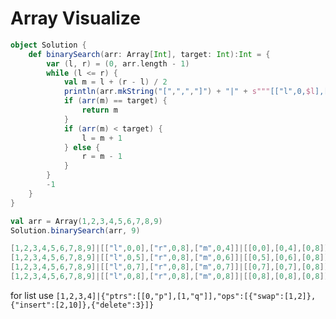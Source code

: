 # Array Visualize
```scala
object Solution {
	def binarySearch(arr: Array[Int], target: Int):Int = {
		var (l, r) = (0, arr.length - 1)
		while (l <= r) {
			val m = l + (r - l) / 2
			println(arr.mkString("[",",","]") + "|" + s"""[["l",0,$l],["r",0,$r],["m",0,$m]]""" + "|" + s"[[0,$l],[0,$m],[0,$r]]")
			if (arr(m) == target) {
				return m
			}
			if (arr(m) < target) {
				l = m + 1
			} else {
				r = m - 1
			}
		}
		-1
	}	
}

val arr = Array(1,2,3,4,5,6,7,8,9)
Solution.binarySearch(arr, 9)

[1,2,3,4,5,6,7,8,9]|[["l",0,0],["r",0,8],["m",0,4]]|[[0,0],[0,4],[0,8]]
[1,2,3,4,5,6,7,8,9]|[["l",0,5],["r",0,8],["m",0,6]]|[[0,5],[0,6],[0,8]]
[1,2,3,4,5,6,7,8,9]|[["l",0,7],["r",0,8],["m",0,7]]|[[0,7],[0,7],[0,8]]
[1,2,3,4,5,6,7,8,9]|[["l",0,8],["r",0,8],["m",0,8]]|[[0,8],[0,8],[0,8]]
```

for list use
`[1,2,3,4]|{"ptrs":[[0,"p"],[1,"q"]],"ops":[{"swap":[1,2]},{"insert":[2,10]},{"delete":3}]}`
